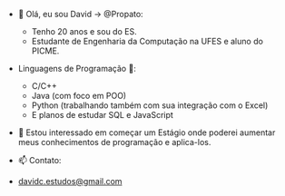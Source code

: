 - 👋 Olá, eu sou David -> @Propato:
  - Tenho 20 anos e sou do ES.
  - Estudante de Engenharia da Computação na UFES e aluno do PICME.
  
- Linguagens de Programação 🤖:
  - C/C++
  - Java (com foco em POO)
  - Python (trabalhando também com sua integração com o Excel)
  - E planos de estudar SQL e JavaScript

- 👀 Estou interessado em começar um Estágio onde poderei aumentar meus conhecimentos de programação e aplica-los.

- 📫 Contato:
-   davidc.estudos@gmail.com

